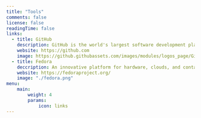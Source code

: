 ```yaml
---
title: "Tools"
comments: false
license: false
readingTime: false
links:
  - title: GitHub
    description: GitHub is the world's largest software development platform.
    website: https://github.com
    image: https://github.githubassets.com/images/modules/logos_page/GitHub-Mark.png
  - title: Fedora
    deccription: An innovative platform for hardware, clouds, and containers, built with love by you.
    website: https://fedoraproject.org/
    image: "./fedora.png"
menu:
    main: 
        weight: 4
        params:
            icon: links
---
```


